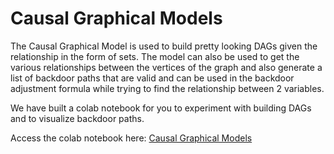# Causal Graphical Models

The Causal Graphical Model is used to build pretty looking DAGs given the relationship in the form of sets. 
The model can also be used to get the various relationships between the vertices of the graph and also generate a list of backdoor paths 
that are valid and can be used in the backdoor adjustment formula while trying to find the relationship between 2 variables. 

We have built a colab notebook for you to experiment with building DAGs and to visualize backdoor paths. 

Access the colab notebook here: [Causal Graphical Models](https://colab.research.google.com/drive/1JmheQQjVsxiGKZIAa90l9R0ocs6X5Flp?usp=sharing)